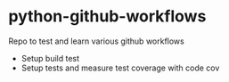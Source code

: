 # python-github-workflows
Repo to test and learn various github workflows 
- Setup build test
- Setup tests and measure test coverage with code cov
